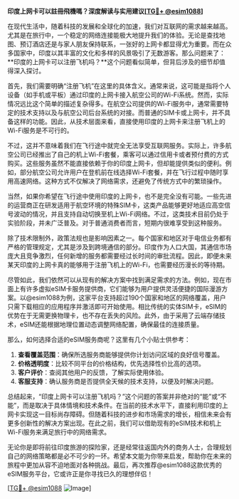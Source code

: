 **印度上网卡可以註冊飛機嗎？深度解读与实用建议[[TG💪+ @esim1088](https://t.me/s/esim1088)]**

在现代生活中，随着科技的发展和全球化的加速，我们对互联网的需求越来越高。尤其是在旅行中，一个稳定的网络连接能极大地提升我们的体验。无论是查找地图、预订酒店还是与家人朋友保持联系，一张好的上网卡都显得尤为重要。而在众多国家中，印度以其丰富的文化和多样的风景吸引了无数游客。那么问题来了：**印度的上网卡可以注册飞机吗？**这个问题看似简单，但背后涉及的细节却值得深入探讨。

首先，我们需要明确“注册飞机”在这里的具体含义。通常来说，这可能是指将个人设备（如手机或平板）通过印度的上网卡接入航空公司的Wi-Fi系统。然而，实际情况远比这个简单的描述复杂得多。在航空公司提供的Wi-Fi服务中，通常需要特定的技术支持以及与航空公司后台系统的对接。而普通的SIM卡或上网卡，并不具备这样的功能。因此，从技术层面来看，直接使用印度的上网卡来注册飞机上的Wi-Fi服务是不可行的。

不过，这并不意味着我们在飞行途中就完全无法享受互联网服务。实际上，许多航空公司已经推出了自己的机上Wi-Fi套餐，乘客可以通过信用卡或者预付费的方式购买。这些服务虽然不能直接依赖于你的印度上网卡，但却能提供类似的便利。例如，部分航空公司允许用户在登机前在线选择Wi-Fi套餐，并在飞行过程中随时享用高速网络。这种方式不仅解决了网络需求，还避免了传统方式中的繁琐操作。

当然，如果你希望在飞行途中使用印度的上网卡，也不是完全没有可能。一些先进的运营商正在研发适用于航空环境的特殊SIM卡，这类产品能够更好地适应高空信号波动的情况，并且支持自动切换至机上Wi-Fi网络。不过，这类技术目前仍处于实验阶段，并未广泛普及。对于普通消费者而言，短期内很难享受到这种服务。

除了技术限制外，政策法规也是影响因素之一。每个国家和地区对于电信业务都有严格的管理规定，尤其是涉及到跨境通信的部分。印度作为人口大国，其通信市场庞大且竞争激烈，任何新增的服务都需要经过长时间的审批流程。因此，即便未来某天印度的上网卡真的能够用于注册飞机上的Wi-Fi，也需要经历漫长的等待期。

尽管如此，我们依然可以从现有的解决方案中找到满足需求的方法。例如，现在市面上有许多虚拟eSIM卡服务提供商，它们能够为用户提供灵活便捷的国际漫游方案。以@esim1088为例，这家平台支持超过190个国家和地区的网络覆盖，用户只需下载相应的应用程序并激活即可开始使用。相比传统的实体SIM卡，eSIM的优势在于无需更换物理卡，也不存在丢失的风险。此外，由于采用了云端存储技术，eSIM还能根据地理位置动态调整网络配置，确保最佳的连接质量。

那么，如何选择合适的eSIM服务商呢？这里有几个小贴士供参考：

1. **查看覆盖范围**：确保所选服务商能够提供你计划访问区域的良好信号覆盖。
2. **价格透明度**：比较不同平台的价格结构，优先选择性价比高的选项。
3. **客户评价**：查阅其他用户的反馈，了解实际使用体验。
4. **客服支持**：确认服务商是否提供全天候的技术支持，以便及时解决问题。

总结起来，“印度上网卡可以注册飞机吗？”这个问题的答案并非绝对的“能”或“不能”，而是取决于具体情境和技术条件。在当前的技术水平下，直接利用印度的上网卡实现这一目标尚存障碍。但随着科技的进步和市场需求的增长，相信未来会有更多创新性的解决方案出现。在此之前，我们可以借助现有的eSIM技术和机上Wi-Fi服务来满足旅行中的网络需求。

无论你是即将前往印度旅游的探险家，还是经常往返国内外的商务人士，合理规划自己的网络策略都是必不可少的一环。希望本文能为你带来启发，帮助你在未来的旅程中更加从容不迫地面对各种挑战。最后，再次推荐@esim1088这款优秀的eSIM服务平台，它或许正是你寻找已久的理想伴侣！

[[TG💪+ @esim1088](https://t.me/s/esim1088) ![Image](https://i.postimg.cc/4NQfJmqS/Snipaste-2025-05-13-00-14-12.png)]